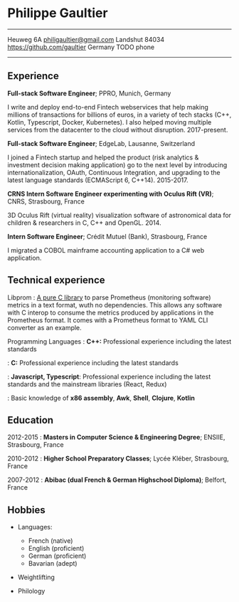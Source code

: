 Philippe Gaultier
=================

----------------    ---------------------------------
Heuweg 6A                     philigaultier@gmail.com
Landshut 84034            https://github.com/gaultier
Germany                                    TODO phone
----------------    ---------------------------------

Experience
----------

**Full-stack Software Engineer**; PPRO, Munich, Germany

I write and deploy end-to-end Fintech webservices that help making millions of transactions for billions of euros, in a variety of tech stacks (C++, Kotlin, Typescript, Docker, Kubernetes). I also helped moving multiple services from the datacenter to the cloud without disruption. 2017-present.

**Full-stack Software Engineer**; EdgeLab, Lausanne, Switzerland

I joined a Fintech startup and helped the product (risk analytics & investment decision making application) go to the next level by introducing internationalization, OAuth, Continuous Integration, and upgrading to the latest language standards (ECMAScript 6, C++14). 2015-2017.

**CRNS Intern Software Engineer experimenting with Oculus Rift (VR)**; CNRS, Strasbourg, France

3D Oculus Rift (virtual reality) visualization software of astronomical data for children & researchers in C, C++ and OpenGL. 2014.

**Intern Software Engineer**; Crédit Mutuel (Bank), Strasbourg, France

I migrated a COBOL mainframe accounting application to a C# web application.

 
Technical experience
--------------------

Libprom
:   [A pure C library](https://github.com/gaultier/libprom) to parse Prometheus (monitoring software) metrics in a text format, wuth no dependencies. This allows any software with C interop to consume the metrics produced by applications in the Prometheus format. It comes with a Prometheus format to YAML CLI converter as an example.

Programming Languages
:   **C++:** Professional experience including the latest standards

:   **C:** Professional experience including the latest standards

:   **Javascript, Typescript**: Professional experience including the latest standards and the mainstream libraries (React, Redux)

:   Basic knowledge of **x86 assembly**, **Awk**, **Shell**, **Clojure**, **Kotlin**

Education
---------

2012-2015
:   **Masters in Computer Science & Engineering Degree**; ENSIIE, Strasbourg, France

2010-2012
:   **Higher School Preparatory Classes**; Lycée Kléber, Strasbourg, France 

2007-2012
:   **Abibac (dual French & German Highschool Diploma)**; Belfort, France

Hobbies
-------
* Languages:
    * French (native)
    * English (proficient)
    * German (proficient)
    * Bavarian (adept)

* Weightlifting

* Philology
